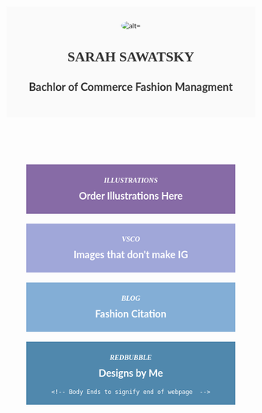  <!DOCTYPE html>
<html lang="en">
<head>
	<!-- Everything invisible, and administrative goes in the head  -->
	<meta charset="UTF-8">
	<meta name="viewport" content="width=device-width, initial-scale=1.0">
	<title>Sarah Linktree</title>
	<link rel="preconnect" href="https://fonts.googleapis.com">
	<link rel="preconnect" href="https://fonts.gstatic.com" crossorigin>
	<link href="https://fonts.googleapis.com/css2?family=Baskervville:ital@0;1&family=Lato:ital,wght@0,300;0,400;1,300&display=swap" rel="stylesheet">
</head>
<body>
	<!-- Everything visible on the webpage goes in the body  -->
	<header>
		<img src="https://ucarecdn.com/
0bfdcad4-e820-4bf7-a0dd-f9ee203b788d
/-/
preview
/
200x200
/" alt=" 
alt="Picture of Margaret smiling">
		<h1>Sarah Sawatsky</h1>
		<h2>Bachlor of Commerce Fashion Managment</h2>
	</header>
	<!-- Wrap section to make sure it stays within certain bounds  -->
	<section class="wrapper">
		<ul>
			<!-- Each link is its own list item  -->
			<li class="purple">
				<a href="https://www.instagram.com/fashioncitation_blog/" target="_blank">
					<h4>Illustrations</h4>
					<h3>Order Illustrations Here</h3>
				</a>
			</li>
			<li class="periwinkle">
				<a href="https://vsco.co/sarahsawatsky/gallery" target="_blank">
					<h4>VSCO</h4>
					<h3>Images that don't make IG</h3>
				</a>
			</li>
			<li class="blue">
				<a href="https://fashioncitationblog.wixsite.com/fashion" target="_blank">
					<h4>Blog</h4>
					<h3>Fashion Citation</h3>
			</a>
			</li>
			<li class="darkblue">
				<a href="https://www.redbubble.com/people/sarahsawatsky/shop" target="_blank">
					<h4>RedBubble</h4>
					<h3>Designs by Me</h3>
				
	<!-- Body Ends to signify end of webpage  -->
</body>

<!-- CSS Styles  -->
<style>

	/* Sitewide Styles */

	* {
		text-align: center;
		font-family: 'Lato', sans-serif;
	}

	a {
		color: #fff;
		text-decoration: none;
	}

	body {
		margin: 0;
	}

	header {
		background: #FAFAFA;
		padding: 30px;
	}

	h1, h4 {
		text-transform: uppercase;
		font-family: 'Baskervville', serif;
	}

	h1 {
		color: #353535;
	}

	h2 {
		font-size: 22px;
		color: #353535;
	}

	h3 {
		font-size: 20px;
		margin-top: 0;
	}

	h4 {
		font-style: italic;
		margin-bottom: 10px;
	}

	img {
		border-radius: 50%;
		max-width: 180px;
	}

	ul {
		list-style: none;
		color: #fff;
		margin: 0;
		padding: 0;
	}

	li {
		padding: 5px;
		margin: 20px;
	}

	.wrapper {
		max-width: 1200px;
		margin: 0 auto;
		padding: 20px;
	}

	/* Styles for Footer */

	footer {
		background: #F4F4F4;
		padding: 20px;
		color: #876BA6;
	}

	footer p {
		font-family: 'Baskervville', serif;
		border: 1px solid #876BA6;
		padding: 10px;
	}

	/* Styles for Links */

	.purple {
		background: #876BA6;
	}

	.periwinkle {
		background: #a0a7d9;
	}

	.blue {
		background: #83aed6;
	}

	.darkblue {
		background: #5088ad;
	}
	
</style>
</html>
